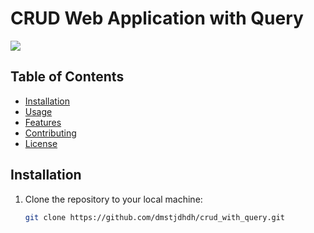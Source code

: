 # CRUD Web Application with Query

<img src = "https://github.com/dmstjdhdh/crud_with_query/assets/71542970/8d87b1a0-eaaf-4b7b-9ec8-c62afa81a690">

## Table of Contents
- [Installation](#installation)
- [Usage](#usage)
- [Features](#features)
- [Contributing](#contributing)
- [License](#license)

## Installation

1. Clone the repository to your local machine:
   ```bash
   git clone https://github.com/dmstjdhdh/crud_with_query.git
